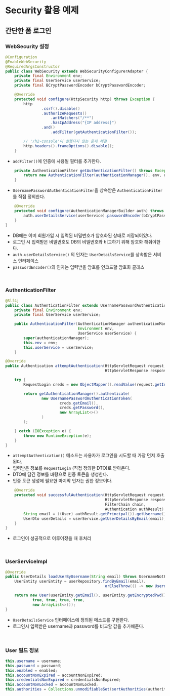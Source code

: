 # Security 활용 예제

## 간단한 폼 로그인
### WebSecurity 설정
```java
@Configuration
@EnableWebSecurity
@RequiredArgsConstructor
public class WebSecurity extends WebSecurityConfigurerAdapter {
    private final Environment env;
    private final UserService userService;
    private final BCryptPasswordEncoder bCryptPasswordEncoder;

    @Override
    protected void configure(HttpSecurity http) throws Exception {
        http
                .csrf().disable()
                .authorizeRequests()
                    .antMatchers("/**")
                    .hasIpAddress("{IP address}")
                .and()
                    .addFilter(getAuthenticationFilter());

        // '/h2-console'이 실행되지 않는 문제 해결
        http.headers().frameOptions().disable();
    }
```
- `addFilter()`에 인증에 사용될 필터를 추가한다.

```java
    private AuthenticationFilter getAuthenticationFilter() throws Exception{
        return new AuthenticationFilter(authenticationManager(), env, userService);
    }
```
- `UsernamePasswordAuthenticationFilter`을 상속받은 `AuthenticationFilter`를 직접 정의한다.

```java
    @Override
    protected void configure(AuthenticationManagerBuilder auth) throws Exception {
        auth.userDetailsService(userService).passwordEncoder(bCryptPasswordEncoder);
    }
}
```
- DB에는 이미 회원가입 시 입력된 비밀번호가 암호화된 상태로 저장되어있다.
- 로그인 시 입력받은 비밀번호도 DB의 비밀번호와 비교하기 위해 암호화 해줘야한다.
- `auth.userDetailsService()` 의 인자는 `UserDetailsService`를 상속받은 서비스 인터페이스
- `passwordEncoder()`의 인자는 입력받을 암호를 인코드할 암호화 클래스

<br>

### AuthenticationFilter
```java
@Slf4j
public class AuthenticationFilter extends UsernamePasswordAuthenticationFilter {
    private final Environment env;
    private final UserService userService;

    public AuthenticationFilter(AuthenticationManager authenticationManager,
                                Environment env,
                                UserService userService) {
        super(authenticationManager);
        this.env = env;
        this.userService = userService;
    }
```
```java
@Override
public Authentication attemptAuthentication(HttpServletRequest request,
                                            HttpServletResponse response) throws AuthenticationException {

    try {
        RequestLogin creds = new ObjectMapper().readValue(request.getInputStream(), RequestLogin.class);

        return getAuthenticationManager().authenticate(
                new UsernamePasswordAuthenticationToken(
                        creds.getEmail(),
                        creds.getPassword(),
                        new ArrayList<>()
                )
        );

    } catch (IOException e) {
        throw new RuntimeException(e);
    }
}
```
- `attemptAuthentication()` 메소드는 사용자가 로그인을 시도할 때 가장 먼저 호출된다.
- 입력받은 정보를 `RequestLogin` (직접 정의한 DTO)로 받아온다.
- DTO에 담긴 정보를 바탕으로 인증 토큰을 생성한다.
- 인증 토큰 생성에 필요한 마지막 인자는 권한 정보이다.
```java
    @Override
    protected void successfulAuthentication(HttpServletRequest request,
                                            HttpServletResponse response,
                                            FilterChain chain,
                                            Authentication authResult) throws IOException, ServletException {
        String email = ((User) authResult.getPrincipal()).getUsername();
        UserDto userDetails = userService.getUserDetailsByEmail(email);
    }
}
```
- 로그인이 성공적으로 이루어졌을 때 후처리

<br>

### UserServiceImpl
```java
@Override
public UserDetails loadUserByUsername(String email) throws UsernameNotFoundException {
    UserEntity userEntity = userRepository.findByEmail(email).
                                            orElseThrow(() -> new UsernameNotFoundException(email));

    return new User(userEntity.getEmail(), userEntity.getEncryptedPwd(),
            true, true, true, true,
            new ArrayList<>());
}
```
- `UserDetailsService` 인터페이스에 정의된 메소드를 구현한다.
- 로그인시 입력받은 username과 password를 비교할 값을 추가해준다.

<br>

### User 필드 정보
```java
this.username = username;
this.password = password;
this.enabled = enabled;
this.accountNonExpired = accountNonExpired;
this.credentialsNonExpired = credentialsNonExpired;
this.accountNonLocked = accountNonLocked;
this.authorities = Collections.unmodifiableSet(sortAuthorities(authorities));
```